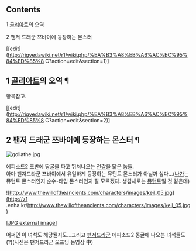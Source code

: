 ## Contents

    

1 [골리아트](%EA%B3%A8%EB%A6%AC%EC%95%84%ED%8A%B8.md)의 오역

2 팬저 드래군 쯔바이에 등장하는 몬스터

[[edit](http://rigvedawiki.net/r1/wiki.php/%EA%B3%A8%EB%A6%AC%EC%95%84%ED%85%8
C?action=edit&section=1)]

## 1 [골리아트](%EA%B3%A8%EB%A6%AC%EC%95%84%ED%8A%B8.md)의 오역 ¶

항목참고.

[[edit](http://rigvedawiki.net/r1/wiki.php/%EA%B3%A8%EB%A6%AC%EC%95%84%ED%85%8
C?action=edit&section=2)]

## 2 팬저 드래군 쯔바이에 등장하는 몬스터 ¶

![goliathe.jpg](http://z0.enha.kr/http://rigvedawiki.net/r1/pds/goliathe.jpg)

  
에피소드2 초반에 땅굴을 파고 뛰쳐나오는 [전갈](%EC%A0%84%EA%B0%88.md)을 닮은 놈들.  
아마 팬저드라군 쯔바이에서 유일하게 등장하는 뮤턴트 몬스터가 아닐까 싶다...([나가](%EB%82%98%EA%B0%80.md)는
뮤턴트 몬스터인지 순수-타입 몬스터인지 잘 모르겠다. 생김새로는 [뮤턴트](%EB%AE%A4%ED%84%B4%ED%8A%B8.md)일
것 같은데)

  

![http://www.thewilloftheancients.com/characters/images/keil_05.jpg](http://z1
.enha.kr/http://www.thewilloftheancients.com/characters/images/keil_05.jpg)

[[JPG external
image]](http://www.thewilloftheancients.com/characters/images/keil_05.jpg)

  
어쩌면 이 녀석도 해당될지도...그리고 [팬저드라군](%ED%8C%AC%EC%A0%80%20%EB%93%9C%EB%9D%BC%EA%B5%B0.md) 에피소드2 동굴에 나오는
녀석들도(?)(사진은 팬저드라군 오프닝 동영상 中)

